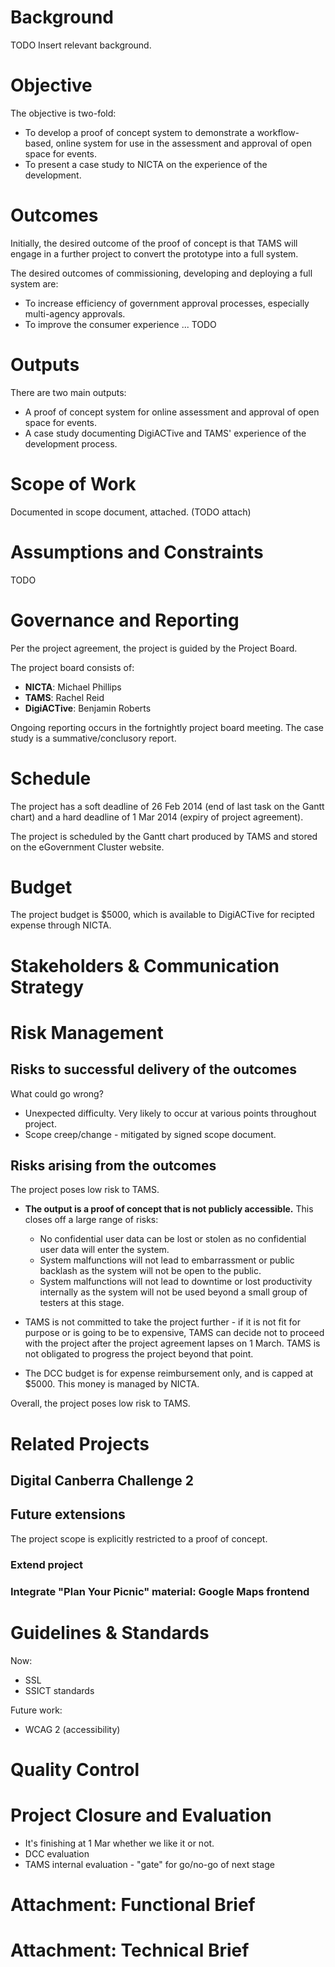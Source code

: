 # Background #

TODO Insert relevant background.

# Objective #

The objective is two-fold:

+ To develop a proof of concept system to demonstrate a workflow-based, online system for use in the assessment and approval of open space for events.
+ To present a case study to NICTA on the experience of the development.

# Outcomes #

Initially, the desired outcome of the proof of concept is that TAMS will engage in a further project to convert the prototype into a full system.

The desired outcomes of commissioning, developing and deploying a full system are:

+ To increase efficiency of government approval processes, especially multi-agency approvals.
+ To improve the consumer experience ... TODO


# Outputs #

There are two main outputs:

+ A proof of concept system for online assessment and approval of open space for events.
+ A case study documenting DigiACTive and TAMS' experience of the development process.

# Scope of Work #

Documented in scope document, attached. (TODO attach)

# Assumptions and Constraints #

TODO

# Governance and Reporting #

Per the project agreement, the project is guided by the Project Board.

The project board consists of:
+ **NICTA**: Michael Phillips
+ **TAMS**: Rachel Reid
+ **DigiACTive**: Benjamin Roberts

Ongoing reporting occurs in the fortnightly project board meeting. The case study is a summative/conclusory report.

# Schedule #

The project has a soft deadline of 26 Feb 2014 (end of last task on the Gantt chart) and a hard deadline of 1 Mar 2014 (expiry of project agreement).

The project is scheduled by the Gantt chart produced by TAMS and stored on the eGovernment Cluster website.

# Budget #

The project budget is $5000, which is available to DigiACTive for recipted expense through NICTA.

# Stakeholders & Communication Strategy #

# Risk Management #

## Risks to successful delivery of the outcomes ##

What could go wrong?

+ Unexpected difficulty. Very likely to occur at various points throughout project.
+ Scope creep/change - mitigated by signed scope document.



## Risks arising from the outcomes ##

The project poses low risk to TAMS.

+ **The output is a proof of concept that is not publicly accessible.** This closes off a large range of risks:
   + No confidential user data can be lost or stolen as no confidential user data will enter the system.
   + System malfunctions will not lead to embarrassment or public backlash as the system will not be open to the public.
   + System malfunctions will not lead to downtime or lost productivity internally as the system will not be used beyond a small group of testers at this stage.
   
+ TAMS is not committed to take the project further - if it is not fit for purpose or is going to be to expensive, TAMS can decide not to proceed with the project after the project agreement lapses on 1 March. TAMS is not obligated to progress the project beyond that point.
+ The DCC budget is for expense reimbursement only, and is capped at $5000. This money is managed by NICTA.


Overall, the project poses low risk to TAMS.

# Related Projects #

## Digital Canberra Challenge 2 ##

## Future extensions ##

The project scope is explicitly restricted to a proof of concept. 

### Extend project ###

### Integrate "Plan Your Picnic" material: Google Maps frontend ###

# Guidelines & Standards #

Now:

+ SSL
+ SSICT standards

Future work:

+ WCAG 2 (accessibility)

# Quality Control #

# Project Closure and Evaluation #

+ It's finishing at 1 Mar whether we like it or not.
+ DCC evaluation
+ TAMS internal evaluation - "gate" for go/no-go of next stage

# Attachment: Functional Brief #

# Attachment: Technical Brief # 

